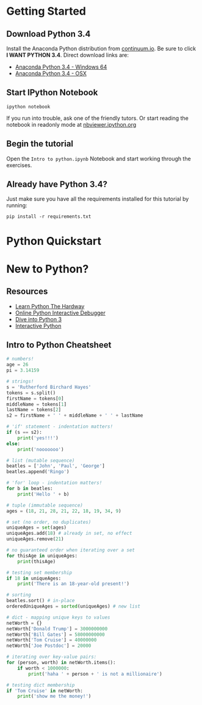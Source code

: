 # Getting Started

## Download Python 3.4

Install the Anaconda Python distribution from [continuum.io](http://continuum.io/downloads#py34).
Be sure to click **I WANT PYTHON 3.4**. Direct download links are:

- [Anaconda Python 3.4 - Windows 64](http://repo.continuum.io/anaconda3/Anaconda3-2.1.0-Windows-x86_64.exe)
- [Anaconda Python 3.4 - OSX](http://repo.continuum.io/anaconda3/Anaconda3-2.1.0-MacOSX-x86_64.pkg)


## Start IPython Notebook


    ipython notebook


If you run into trouble, ask one of the friendly tutors. Or start reading the notebook in 
readonly mode at [nbviewer.ipython.org](http://nbviewer.ipython.org/github/hardbyte/python-ml-tut/blob/master/Intro%20to%20python.ipynb)

## Begin the tutorial

Open the `Intro to python.ipynb` Notebook and start working through the exercises.


## Already have Python 3.4?
 
Just make sure you have all the requirements installed for this tutorial by running:

    pip install -r requirements.txt

# Python Quickstart

# New to Python?

## Resources

- [Learn Python The Hardway](http://learnpythonthehardway.org/book/)
- [Online Python Interactive Debugger](http://people.csail.mit.edu/pgbovine/python/)
- [Dive into Python 3](http://getpython3.com/diveintopython3/)
- [Interactive Python](http://interactivepython.org/courselib/static/thinkcspy/index.html)

## Intro to Python Cheatsheet

```python
# numbers!
age = 26
pi = 3.14159

# strings!
s = 'Rutherford Birchard Hayes'
tokens = s.split()
firstName = tokens[0]
middleName = tokens[1]
lastName = tokens[2]
s2 = firstName + ' ' + middleName + ' ' + lastName

# 'if' statement - indentation matters!
if (s == s2):
    print('yes!!!')
else:
    print('nooooooo')

# list (mutable sequence)
beatles = ['John', 'Paul', 'George']
beatles.append('Ringo')

# 'for' loop - indentation matters!
for b in beatles:
    print('Hello ' + b)

# tuple (immutable sequence)
ages = (18, 21, 28, 21, 22, 18, 19, 34, 9)

# set (no order, no duplicates)
uniqueAges = set(ages)
uniqueAges.add(18) # already in set, no effect
uniqueAges.remove(21)

# no guaranteed order when iterating over a set
for thisAge in uniqueAges:
    print(thisAge)

# testing set membership
if 18 in uniqueAges:
    print('There is an 18-year-old present!')

# sorting
beatles.sort() # in-place
orderedUniqueAges = sorted(uniqueAges) # new list

# dict - mapping unique keys to values
netWorth = {}
netWorth['Donald Trump'] = 3000000000
netWorth['Bill Gates'] = 58000000000
netWorth['Tom Cruise'] = 40000000
netWorth['Joe Postdoc'] = 20000

# iterating over key-value pairs:
for (person, worth) in netWorth.items():
    if worth < 1000000:
        print('haha ' + person + ' is not a millionaire')

# testing dict membership
if 'Tom Cruise' in netWorth:
    print('show me the money!')
```